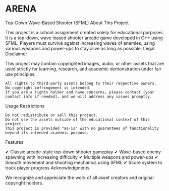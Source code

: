 # ARENA
Top-Down Wave-Based Shooter (SFML)
About This Project

This project is a school assignment created solely for educational purposes. It is a top-down, wave-based shooter arcade game developed in C++ using SFML. Players must survive against increasing waves of enemies, using various weapons and power-ups to stay alive as long as possible.
Legal Disclaimer

This project may contain copyrighted images, audio, or other assets that are used strictly for learning, research, and academic demonstration under fair use principles.

    All rights to third-party assets belong to their respective owners.
    No copyright infringement is intended.
    If you are a rights holder and have concerns, please contact [your contact info if needed], and we will address any issues promptly.

Usage Restrictions

    Do not redistribute or sell this project.
    Do not use the assets outside of the educational context of this project.
    This project is provided "as-is" with no guarantees of functionality beyond its intended academic purpose.

Features

✔ Classic arcade-style top-down shooter gameplay
✔ Wave-based enemy spawning with increasing difficulty
✔ Multiple weapons and power-ups
✔ Smooth movement and shooting mechanics using SFML
✔ Score system to track player progress
Acknowledgments

We recognize and appreciate the work of all asset creators and original copyright holders.
